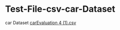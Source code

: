# Test-File-csv-car-Dataset
car Dataset
[carEvaluation 4 (1).csv](https://github.com/sinziina1150/Test-File-csv-car-Dataset/files/7573921/carEvaluation.4.1.csv)
